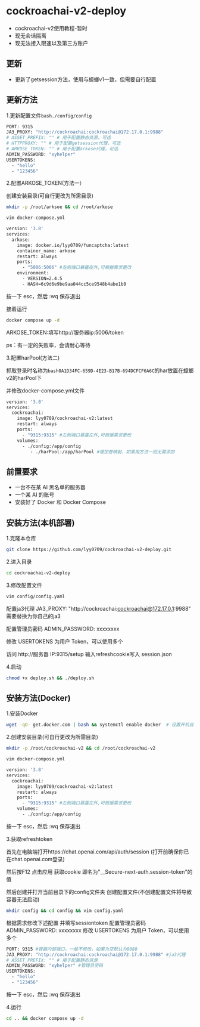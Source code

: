 # cockroachai-v2-deploy
- cockroachai-v2使用教程-暂时
- 现无会话隔离
- 现无法接入限速以及第三方账户

## 更新

- 更新了getsession方法，使用与蟑螂v1一致，但需要自行配置

## 更新方法

1.更新配置文件```bash./config/config```
```bash
PORT: 9315
JA3_PROXY: "http://cockroachai:cockroachai@172.17.0.1:9988"
# ASSET_PREFIX: "" # 用于配置静态资源，可选
# HTTPPROXY: "" # 用于配置getsession代理，可选
# ARKOSE_TOKEN: "" # 用于配置arkose代理，可选
ADMIN_PASSWORD: "xyhelper"
USERTOKENS:
  - "hello"
  - "123456"
```
2.配置ARKOSE_TOKEN(方法一）

创建安装目录(可自行更改为所需目录)

```bash
mkdir -p /root/arksoe && cd /root/arkose
```
```bash
vim docker-compose.yml
```

```bash
version: '3.8'
services:
  arkose:
    image: docker.io/lyy0709/funcaptcha:latest
	container_name: arkose
    restart: always
    ports:
      - "5006:5006" #左侧端口暴露在外,可根据需求更改
    environment:
      - VERSION=2.4.5
      - HASH=6c9d6e9be9aa044cc5ce9548b4abe1b0
```
按一下 esc，然后 :wq 保存退出

接着运行
```bash
docker compose up -d
```

ARKOSE_TOKEN:填写http://服务器ip:5006/token

ps：有一定的失败率，会请耐心等待

3.配置harPool(方法二)

抓取登录时名称为```bash0A1D34FC-659D-4E23-B17B-694DCFCF6A6C```的har放置在蟑螂v2的harPool下

并修改docker-compose.yml文件

```bash
version: '3.8'
services:
  cockroachai:
    image: lyy0709/cockroachai-v2:latest
    restart: always
    ports:
      - "9315:9315" #左侧端口暴露在外,可根据需求更改
    volumes:
      - ./config:/app/config
	     - ./harPool:/app/harPool #增加卷映射，如果用方法一则无需添加
```

## 前置要求

- 一台不在某 AI 黑名单的服务器
- 一个某 AI 的账号
- 安装好了 Docker 和 Docker Compose

## 安装方法(本机部署)

1.克隆本仓库

```bash
git clone https://github.com/lyy0709/cockroachai-v2-deploy.git
```

2.进入目录

```bash
cd cockroachai-v2-deploy
```

3.修改配置文件

```bash
vim config/config.yaml
```
配置ja3代理 JA3_PROXY: "http://cockroachai:cockroachai@172.17.0.1:9988" 需要替换为你自己的ja3

配置管理员密码 ADMIN_PASSWORD: xxxxxxxx

修改 USERTOKENS 为用户 Token，可以使用多个

访问 http://服务器 IP:9315/setup 输入refreshcookie写入 session.json

4.启动

```bash
chmod +x deploy.sh && ./deploy.sh
```

## 安装方法(Docker)

1.安装Docker

```bash
wget -qO- get.docker.com | bash && systemctl enable docker  # 设置开机自动启动
```

2.创建安装目录(可自行更改为所需目录)

```bash
mkdir -p /root/cockroachai-v2 && cd /root/cockroachai-v2
```
```bash
vim docker-compose.yml
```

```bash
version: '3.8'
services:
  cockroachai:
    image: lyy0709/cockroachai-v2:latest
    restart: always
    ports:
      - "9315:9315" #左侧端口暴露在外,可根据需求更改
    volumes:
      - ./config:/app/config
```
按一下 esc，然后 :wq 保存退出

3.获取refreshtoken

首先在电脑端打开https://chat.openai.com/api/auth/session (打开前确保你已在chat.openai.com登录)

然后按F12 点击应用 获取cookie 即名为"__Secure-next-auth.session-token"的值

然后创建并打开当前目录下的config文件夹 创建配置文件(不创建配置文件将导致容器无法启动)
```bash
mkdir config && cd config && vim config.yaml
```

根据需求修改下述配置 并填写sessiontoken 配置管理员密码 ADMIN_PASSWORD: xxxxxxxx 修改 USERTOKENS 为用户 Token，可以使用多个

```bash
PORT: 9315 #容器内部端口，一般不修改，如果为空默认为8080
JA3_PROXY: "http://cockroachai:cockroachai@172.17.0.1:9988" #ja3代理
# ASSET_PREFIX: "" # 用于配置静态资源
ADMIN_PASSWORD: "xyhelper" #管理员密码
USERTOKENS:
  - "hello"
  - "123456"
```


按一下 esc，然后 :wq 保存退出

4.运行
```bash
cd .. && docker compose up -d
```
